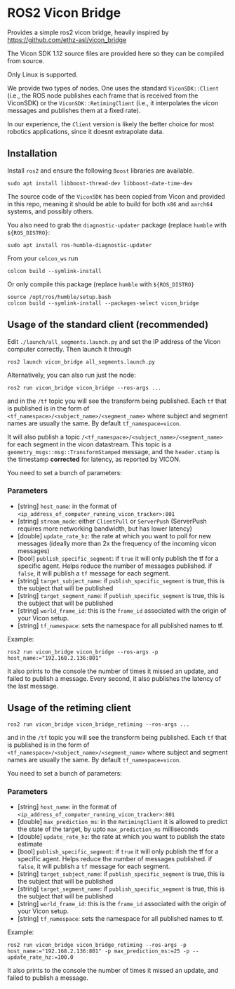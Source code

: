 # ROS2 Vicon Bridge


Provides a simple ros2 vicon bridge, heavily inspired by https://github.com/ethz-asl/vicon_bridge

The Vicon SDK 1.12 source files are provided here so they can be compiled from source.

Only Linux is supported. 


We provide two types of nodes. One uses the standard `ViconSDK::Client` (i.e., the ROS node publishes each frame that is received from the ViconSDK)  or the `ViconSDK::RetimingClient` (i.e., it interpolates the vicon messages and publishes them at a fixed rate). 

In our experience, the `Client` version is likely the better choice for most robotics applications, since it doesnt extrapolate data. 
## Installation

Install `ros2` and ensure the following `Boost` libraries are available. 
```
sudo apt install libboost-thread-dev libboost-date-time-dev
```
The source code of the `ViconSDK` has been copied from Vicon and provided in this repo, meaning it should be able to build for both `x86` and `aarch64` systems, and possibly others. 

You also need to grab the `diagnostic-updater` package (replace `humble` with `${ROS_DISTRO}`:
```
sudo apt install ros-humble-diagnostic-updater
```

From your `colcon_ws` run 
```
colcon build --symlink-install
```
Or only compile this package (replace `humble` with `${ROS_DISTRO}`
```
source /opt/ros/humble/setup.bash
colcon build --symlink-install --packages-select vicon_bridge
```

## Usage of the standard client (recommended)
Edit `./launch/all_segments.launch.py` and set the IP address of the Vicon computer correctly. 
Then launch it through
```
ros2 launch vicon_bridge all_segments.launch.py
```

Alternatively, you can also run just the node:
```
ros2 run vicon_bridge vicon_bridge --ros-args ...
``` 
and in the `/tf` topic you will see the transform being published. Each `tf` that is published is in the form of `<tf_namespace>/<subject_name>/<segment_name>` where subject and segment names are usually the same. By default `tf_namespace=vicon`. 

It will also publish a topic `/<tf_namespace>/<subject_name>/<segment_name>` for each segment in the vicon datastream. This topic is a `geometry_msgs::msg::TransformStamped` message, and the `header.stamp` is the timestamp **corrected** for latency, as reported by VICON. 

You need to set a bunch of parameters:

### Parameters 
- [string] `host_name`: in the format of `<ip_address_of_computer_running_vicon_tracker>:801`
- [string] `stream_mode`: either `ClientPull` or `ServerPush` (ServerPush requires more networking bandwidth, but has lower latency)
- [double] `update_rate_hz`: the rate at which you want to poll for new messages (ideally more than 2x the frequency of the incoming vicon messages)
- [bool] `publish_specific_segment`: if `true` it will only publish the tf for a specific agent. Helps reduce the number of messages published. if `false`, it will publish a `tf` message for each segment. 
- [string] `target_subject_name`:  if `publish_specific_segment` is true, this is the subject that will be published
- [string] `target_segment_name`:  if `publish_specific_segment` is true, this is the subject that will be published
- [string] `world_frame_id`: this is the `frame_id`  associated with the origin of your Vicon setup. 
- [string] `tf_namespace`: sets the namespace for all published names to tf. 


Example:
```
ros2 run vicon_bridge vicon_bridge --ros-args -p host_name:="192.168.2.136:801"
```

It also prints to the console the number of times it missed an update, and failed to publish a message.  Every second, it also publishes the latency of the last message. 





## Usage of the retiming client
```
ros2 run vicon_bridge vicon_bridge_retiming --ros-args ...
``` 
and in the `/tf` topic you will see the transform being published. Each `tf` that is published is in the form of `<tf_namespace>/<subject_name>/<segment_name>` where subject and segment names are usually the same. By default `tf_namespace=vicon`. 

You need to set a bunch of parameters:

### Parameters 
- [string] `host_name`: in the format of `<ip_address_of_computer_running_vicon_tracker>:801`
- [double] `max_prediction_ms`: in the `RetimingClient` it is allowed to predict the state of the target, by upto `max_prediction_ms` milliseconds
- [double] `update_rate_hz`: the rate at which you want to publish the state estimate
- [bool] `publish_specific_segment`: if `true` it will only publish the tf for a specific agent. Helps reduce the number of messages published. if `false`, it will publish a `tf` message for each segment. 
- [string] `target_subject_name`:  if `publish_specific_segment` is true, this is the subject that will be published
- [string] `target_segment_name`:  if `publish_specific_segment` is true, this is the subject that will be published
- [string] `world_frame_id`: this is the `frame_id`  associated with the origin of your Vicon setup. 
- [string] `tf_namespace`: sets the namespace for all published names to tf. 


Example:
```
ros2 run vicon_bridge vicon_bridge_retiming --ros-args -p host_name:="192.168.2.136:801" -p max_prediction_ms:=25 -p --update_rate_hz:=100.0
```

It also prints to the console the number of times it missed an update, and failed to publish a message. 




